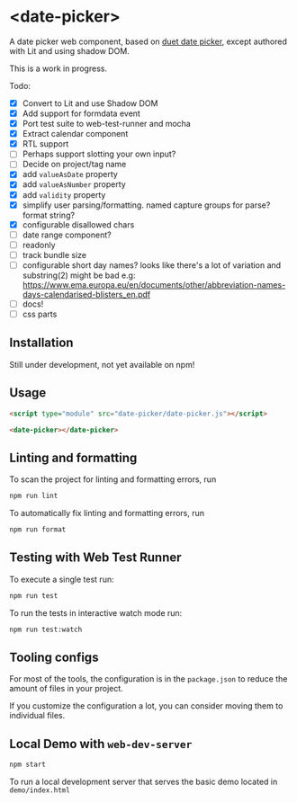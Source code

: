 # \<date-picker>

A date picker web component, based on [duet date picker](https://github.com/duetds/date-picker), except authored with Lit and using shadow DOM.

This is a work in progress.

Todo:

- [x] Convert to Lit and use Shadow DOM
- [x] Add support for formdata event
- [x] Port test suite to web-test-runner and mocha
- [x] Extract calendar component
- [x] RTL support
- [ ] Perhaps support slotting your own input?
- [ ] Decide on project/tag name
- [x] add `valueAsDate` property
- [x] add `valueAsNumber` property
- [x] add `validity` property
- [x] simplify user parsing/formatting. named capture groups for parse? format string?
- [x] configurable disallowed chars
- [ ] date range component?
- [ ] readonly
- [ ] track bundle size
- [ ] configurable short day names? looks like there's a lot of variation and substring(2) might be bad e.g: https://www.ema.europa.eu/en/documents/other/abbreviation-names-days-calendarised-blisters_en.pdf
- [ ] docs!
- [ ] css parts

## Installation

Still under development, not yet available on npm!

## Usage

```html
<script type="module" src="date-picker/date-picker.js"></script>

<date-picker></date-picker>
```

## Linting and formatting

To scan the project for linting and formatting errors, run

```bash
npm run lint
```

To automatically fix linting and formatting errors, run

```bash
npm run format
```

## Testing with Web Test Runner

To execute a single test run:

```bash
npm run test
```

To run the tests in interactive watch mode run:

```bash
npm run test:watch
```

## Tooling configs

For most of the tools, the configuration is in the `package.json` to reduce the amount of files in your project.

If you customize the configuration a lot, you can consider moving them to individual files.

## Local Demo with `web-dev-server`

```bash
npm start
```

To run a local development server that serves the basic demo located in `demo/index.html`
